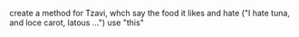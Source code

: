 create a method for Tzavi, whch say the food it likes and hate ("I hate tuna, and loce carot, latous ...")
use "this"